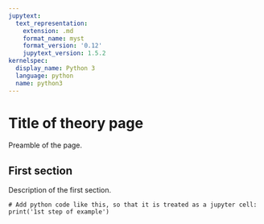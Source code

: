 ```yaml
---
jupytext:
  text_representation:
    extension: .md
    format_name: myst
    format_version: '0.12'
    jupytext_version: 1.5.2
kernelspec:
  display_name: Python 3
  language: python
  name: python3
---
```


# Title of theory page

Preamble of the page.


## First section

Description of the first section.

<!-- Add images like this:
![Title of the image](_images/image_name.png) -->

```{code-cell} ipython3
# Add python code like this, so that it is treated as a jupyter cell:
print('1st step of example')
```